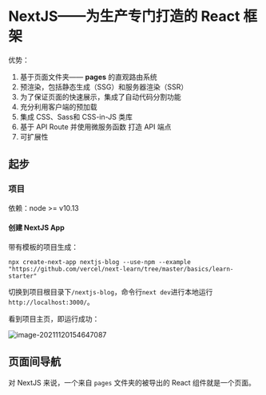 # NextJS——为生产专门打造的 React 框架

优势：

1. 基于页面文件夹—— **pages** 的直观路由系统
2. 预渲染，包括静态生成（SSG）和服务器渲染（SSR）
3. 为了保证页面的快速展示，集成了自动代码分割功能
4. 充分利用客户端的预加载
5. 集成 CSS、Sass和 CSS-in-JS 类库
6. 基于 API Route 并使用微服务函数 打造 API 端点
7. 可扩展性

## 起步

### 项目

依赖：node >= v10.13

#### 创建 NextJS App

带有模板的项目生成：

```shell
npx create-next-app nextjs-blog --use-npm --example "https://github.com/vercel/next-learn/tree/master/basics/learn-starter"
```

切换到项目根目录下`/nextjs-blog`，命令行`next dev`进行本地运行`http://localhost:3000/`。

看到项目主页，即运行成功：

![image-20211120154647087](https://gitee.com/wencbin/pics/raw/master/images/20211120154647.png)

## 页面间导航

对 NextJS 来说，一个来自 `pages` 文件夹的被导出的 React 组件就是一个页面。





